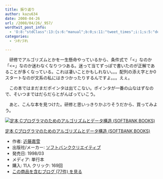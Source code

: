 ```yaml
---
title: 振り返り
author: kazu634
date: 2008-04-26
url: /2008/04/26/_957/
wordtwit_post_info:
  - 'O:8:"stdClass":13:{s:6:"manual";b:0;s:11:"tweet_times";i:1;s:5:"delay";i:0;s:7:"enabled";i:1;s:10:"separation";s:2:"60";s:7:"version";s:3:"3.7";s:14:"tweet_template";b:0;s:6:"status";i:2;s:6:"result";a:0:{}s:13:"tweet_counter";i:2;s:13:"tweet_log_ids";a:1:{i:0;i:3945;}s:9:"hash_tags";a:0:{}s:8:"accounts";a:1:{i:0;s:7:"kazu634";}}'
categories:
  - つれづれ

---
```

<div class="section">
<p>
    　研修でアルゴリズムとかを一生懸命やっているから、条件式で「<」なのか「<=」なのか迷わなくなりつつある。迷って当てずっぽで書いたのが正解であることが多くなっている。これは凄いことかもしれない。。。配列の添え字とか0スタートなのが文系の私にはきつかったりするんですよ。。。えぇ。
</p>
  
<p>
    　この本ではまだまだポインタは出てこない。ポインタが一番の山なはずなので、そいつまではだらだらとがんばっていこう。
</p>
  
<p>
    　あと、こんな本を見つけた。研修と思いっきりかぶりそうだから、買ってみよう。
</p>
  
<div class="hatena-asin-detail">
<a href="http://www.amazon.co.jp/dp/4797304952/?tag=hatena_st1-22&ascsubtag=d-7ibv" onclick="__gaTracker('send', 'event', 'outbound-article', 'http://www.amazon.co.jp/dp/4797304952/?tag=hatena_st1-22&ascsubtag=d-7ibv', '');"><img src="https://images-na.ssl-images-amazon.com/images/I/51WFeOUjsuL._SL160_.jpg" class="hatena-asin-detail-image" alt="定本 Cプログラマのためのアルゴリズムとデータ構造 (SOFTBANK BOOKS)" title="定本 Cプログラマのためのアルゴリズムとデータ構造 (SOFTBANK BOOKS)" /></a></p> 
    
<div class="hatena-asin-detail-info">
<p class="hatena-asin-detail-title">
<a href="http://www.amazon.co.jp/dp/4797304952/?tag=hatena_st1-22&ascsubtag=d-7ibv" onclick="__gaTracker('send', 'event', 'outbound-article', 'http://www.amazon.co.jp/dp/4797304952/?tag=hatena_st1-22&ascsubtag=d-7ibv', '定本 Cプログラマのためのアルゴリズムとデータ構造 (SOFTBANK BOOKS)');">定本 Cプログラマのためのアルゴリズムとデータ構造 (SOFTBANK BOOKS)</a>
</p>
      
<ul>
<li>
<span class="hatena-asin-detail-label">作者:</span> <a href="http://d.hatena.ne.jp/keyword/%B6%E1%C6%A3%B2%C5%C0%E3" onclick="__gaTracker('send', 'event', 'outbound-article', 'http://d.hatena.ne.jp/keyword/%B6%E1%C6%A3%B2%C5%C0%E3', '近藤嘉雪');" class="keyword">近藤嘉雪</a>
</li>
<li>
<span class="hatena-asin-detail-label">出版社/メーカー:</span> <a href="http://d.hatena.ne.jp/keyword/%A5%BD%A5%D5%A5%C8%A5%D0%A5%F3%A5%AF%A5%AF%A5%EA%A5%A8%A5%A4%A5%C6%A5%A3%A5%D6" onclick="__gaTracker('send', 'event', 'outbound-article', 'http://d.hatena.ne.jp/keyword/%A5%BD%A5%D5%A5%C8%A5%D0%A5%F3%A5%AF%A5%AF%A5%EA%A5%A8%A5%A4%A5%C6%A5%A3%A5%D6', 'ソフトバンククリエイティブ');" class="keyword">ソフトバンククリエイティブ</a>
</li>
<li>
<span class="hatena-asin-detail-label">発売日:</span> 1998/03
</li>
<li>
<span class="hatena-asin-detail-label">メディア:</span> 単行本
</li>
<li>
<span class="hatena-asin-detail-label">購入</span>: 11人 <span class="hatena-asin-detail-label">クリック</span>: 169回
</li>
<li>
<a href="http://d.hatena.ne.jp/asin/4797304952" onclick="__gaTracker('send', 'event', 'outbound-article', 'http://d.hatena.ne.jp/asin/4797304952', 'この商品を含むブログ (77件) を見る');" target="_blank">この商品を含むブログ (77件) を見る</a>
</li>
</ul>
</div>
    
<div class="hatena-asin-detail-foot">
</div>
</div>
</div>
